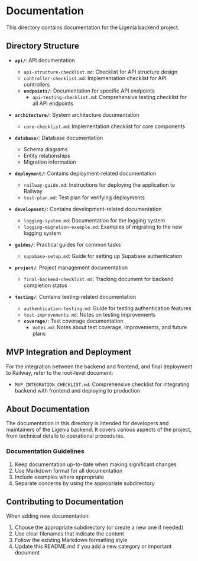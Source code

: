 # Documentation

This directory contains documentation for the Ligenia backend project.

## Directory Structure

- **`api/`**: API documentation
  - `api-structure-checklist.md`: Checklist for API structure design
  - `controller-checklist.md`: Implementation checklist for API controllers
  - **`endpoints/`**: Documentation for specific API endpoints
    - `api-testing-checklist.md`: Comprehensive testing checklist for all API endpoints

- **`architecture/`**: System architecture documentation
  - `core-checklist.md`: Implementation checklist for core components

- **`database/`**: Database documentation
  - Schema diagrams
  - Entity relationships
  - Migration information

- **`deployment/`**: Contains deployment-related documentation
  - `railway-guide.md`: Instructions for deploying the application to Railway
  - `test-plan.md`: Test plan for verifying deployments

- **`development/`**: Contains development-related documentation
  - `logging-system.md`: Documentation for the logging system
  - `logging-migration-example.md`: Examples of migrating to the new logging system

- **`guides/`**: Practical guides for common tasks
  - `supabase-setup.md`: Guide for setting up Supabase authentication

- **`project/`**: Project management documentation
  - `final-backend-checklist.md`: Tracking document for backend completion status

- **`testing/`**: Contains testing-related documentation
  - `authentication-testing.md`: Guide for testing authentication features
  - `test-improvements.md`: Notes on testing improvements
  - **`coverage/`**: Test coverage documentation
    - `notes.md`: Notes about test coverage, improvements, and future plans

## MVP Integration and Deployment

For the integration between the backend and frontend, and final deployment to Railway, refer to the root-level document:

- `MVP_INTEGRATION_CHECKLIST.md`: Comprehensive checklist for integrating backend with frontend and deploying to production

## About Documentation

The documentation in this directory is intended for developers and maintainers of the Ligenia backend. It covers various aspects of the project, from technical details to operational procedures.

### Documentation Guidelines

1. Keep documentation up-to-date when making significant changes
2. Use Markdown format for all documentation
3. Include examples where appropriate
4. Separate concerns by using the appropriate subdirectory

## Contributing to Documentation

When adding new documentation:

1. Choose the appropriate subdirectory (or create a new one if needed)
2. Use clear filenames that indicate the content
3. Follow the existing Markdown formatting style
4. Update this README.md if you add a new category or important document 